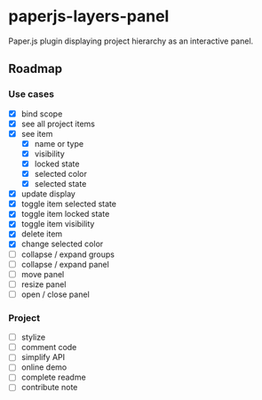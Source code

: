 # paperjs-layers-panel
Paper.js plugin displaying project hierarchy as an interactive panel.

## Roadmap
### Use cases 
- [x] bind scope
- [x] see all project items
- [x] see item
    - [x] name or type
    - [x] visibility
    - [x] locked state
    - [x] selected color
    - [x] selected state
- [x] update display
- [x] toggle item selected state
- [x] toggle item locked state
- [x] toggle item visibility
- [x] delete item
- [x] change selected color
- [ ] collapse / expand groups
- [ ] collapse / expand panel
- [ ] move panel
- [ ] resize panel
- [ ] open / close panel
### Project
- [ ] stylize
- [ ] comment code
- [ ] simplify API
- [ ] online demo
- [ ] complete readme
- [ ] contribute note
